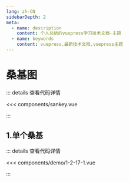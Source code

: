 ```yaml
---
lang: zh-CN
sidebarDepth: 2
meta:
  - name: description
    content: 个人总结的vuepress学习技术文档-主题
  - name: keywords
    content: vuepress,最新技术文档,vuepress主题
---
```


# 桑基图

::: details 查看代码详情

<<< components/sankey.vue

:::
## 1.单个桑基

  <Container url="https://zhoubichuan.com/resume/demo/?type=echarts&name=1-2-17-1.vue" />

::: details 查看代码详情

<<< components/demo/1-2-17-1.vue

:::